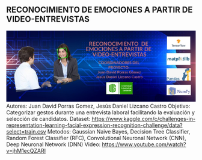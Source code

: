 ## RECONOCIMIENTO DE EMOCIONES A PARTIR DE VIDEO-ENTREVISTAS
![Alt text](/Banner/BannerIA.jpeg)
Autores: Juan David Porras Gomez, Jesús Daniel Lizcano Castro
Objetivo: Categorizar gestos durante una entrevista laboral facilitando la evaluación y selección de candidatos.
Dataset: https://www.kaggle.com/c/challenges-in-representation-learning-facial-expression-recognition-challenge/data?select=train.csv
Metodos: Gaussian Naive Bayes, Decision Tree Classifier, Random Forest Classifier (RFC), Convolutional Neuronal Network (CNN), Deep Neuronal Network (DNN)
Video: https://www.youtube.com/watch?v=jhM1ecQZARI

